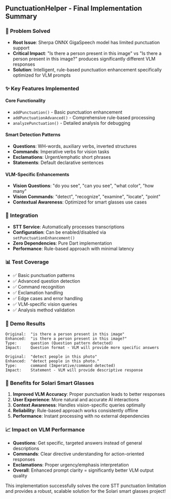 ## PunctuationHelper - Final Implementation Summary

### 🎯 **Problem Solved**
- **Root Issue**: Sherpa ONNX GigaSpeech model has limited punctuation support
- **Critical Impact**: "Is there a person present in this image" vs "Is there a person present in this image?" produces significantly different VLM responses
- **Solution**: Intelligent, rule-based punctuation enhancement specifically optimized for VLM prompts

### ✨ **Key Features Implemented**

#### **Core Functionality**
- `addPunctuation()` - Basic punctuation enhancement
- `addPunctuationAdvanced()` - Comprehensive rule-based processing
- `analyzePunctuation()` - Detailed analysis for debugging

#### **Smart Detection Patterns**
- **Questions**: WH-words, auxiliary verbs, inverted structures
- **Commands**: Imperative verbs for vision tasks
- **Exclamations**: Urgent/emphatic short phrases
- **Statements**: Default declarative sentences

#### **VLM-Specific Enhancements**
- **Vision Questions**: "do you see", "can you see", "what color", "how many"
- **Vision Commands**: "detect", "recognize", "examine", "locate", "point"
- **Contextual Awareness**: Optimized for smart glasses use cases

### 🔧 **Integration**
- **STT Service**: Automatically processes transcriptions
- **Configuration**: Can be enabled/disabled via `setPunctuationEnhancement()`
- **Zero Dependencies**: Pure Dart implementation
- **Performance**: Rule-based approach with minimal latency

### 📊 **Test Coverage**
- ✅ Basic punctuation patterns
- ✅ Advanced question detection  
- ✅ Command recognition
- ✅ Exclamation handling
- ✅ Edge cases and error handling
- ✅ VLM-specific vision queries
- ✅ Analysis method validation

### 🎪 **Demo Results**
```
Original:  "is there a person present in this image"
Enhanced:  "is there a person present in this image?"
Type:      question (Question pattern detected)
Impact:    Question format - VLM will provide more specific answers

Original:  "detect people in this photo"
Enhanced:  "detect people in this photo."
Type:      command (Imperative/command detected)  
Impact:    Statement - VLM will provide descriptive response
```

### 🚀 **Benefits for Solari Smart Glasses**
1. **Improved VLM Accuracy**: Proper punctuation leads to better responses
2. **User Experience**: More natural and accurate AI interactions
3. **Context Awareness**: Handles vision-specific queries optimally
4. **Reliability**: Rule-based approach works consistently offline
5. **Performance**: Instant processing with no external dependencies

### 📈 **Impact on VLM Performance**
- **Questions**: Get specific, targeted answers instead of general descriptions
- **Commands**: Clear directive understanding for action-oriented responses  
- **Exclamations**: Proper urgency/emphasis interpretation
- **Overall**: Enhanced prompt clarity = significantly better VLM output quality

This implementation successfully solves the core STT punctuation limitation and provides a robust, scalable solution for the Solari smart glasses project!
